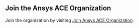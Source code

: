## Join the Ansys ACE Organization

Join the organization by visiting [Join Ansys ACE Organization](https://myapps.microsoft.com/signin/XXXXXXXXXXXXXXXXXXXXXXXXXXXXXXXXXX?tenantId=34c6ce67-15b8-4eff-80e9-52da8be89706).
